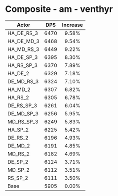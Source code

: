 # Composite - am - venthyr
| Actor | DPS | Increase |
|---|:---:|:---:|
|HA_DE_RS_3|6470|9.58%|
|HA_DE_MD_3|6468|9.54%|
|HA_MD_RS_3|6449|9.22%|
|HA_DE_SP_3|6395|8.30%|
|HA_RS_SP_3|6370|7.89%|
|HA_DE_2|6329|7.18%|
|DE_MD_RS_3|6324|7.10%|
|HA_MD_2|6307|6.82%|
|HA_RS_2|6305|6.78%|
|DE_RS_SP_3|6261|6.04%|
|DE_MD_SP_3|6256|5.95%|
|MD_RS_SP_3|6249|5.83%|
|HA_SP_2|6225|5.42%|
|DE_RS_2|6196|4.93%|
|DE_MD_2|6191|4.85%|
|MD_RS_2|6182|4.69%|
|DE_SP_2|6124|3.71%|
|MD_SP_2|6112|3.51%|
|RS_SP_2|6111|3.50%|
|Base|5905|0.00%|
